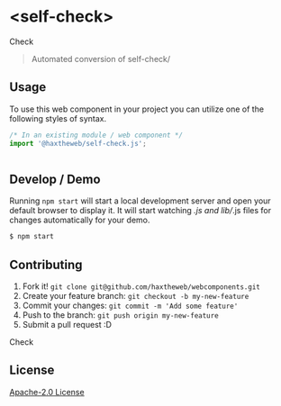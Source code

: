 # &lt;self-check&gt;

Check
> Automated conversion of self-check/

## Usage
To use this web component in your project you can utilize one of the following styles of syntax.

```js
/* In an existing module / web component */
import '@haxtheweb/self-check.js';



```

## Develop / Demo
Running `npm start` will start a local development server and open your default browser to display it. It will start watching *.js and lib/*.js files for changes automatically for your demo.
```bash
$ npm start
```


## Contributing

1. Fork it! `git clone git@github.com/haxtheweb/webcomponents.git`
2. Create your feature branch: `git checkout -b my-new-feature`
3. Commit your changes: `git commit -m 'Add some feature'`
4. Push to the branch: `git push origin my-new-feature`
5. Submit a pull request :D

Check

## License
[Apache-2.0 License](http://opensource.org/licenses/Apache-2.0)
